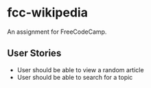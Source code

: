 # fcc-wikipedia
An assignment for FreeCodeCamp.

## User Stories
* User should be able to view a random article
* User should be able to search for a topic
